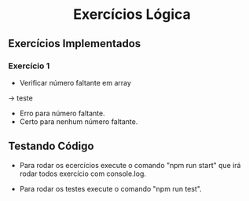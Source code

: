 <h1 align="center" id="top">Exercícios Lógica</h1>

## Exercícios Implementados

### Exercício 1 
- Verificar número faltante em array

-> teste
 - Erro para número faltante.
 - Certo para nenhum número faltante.


## Testando Código
- Para rodar os ecercícios execute o comando "npm run start"
 que irá rodar todos exercício com console.log.

- Para rodar os testes execute o comando "npm run test".
